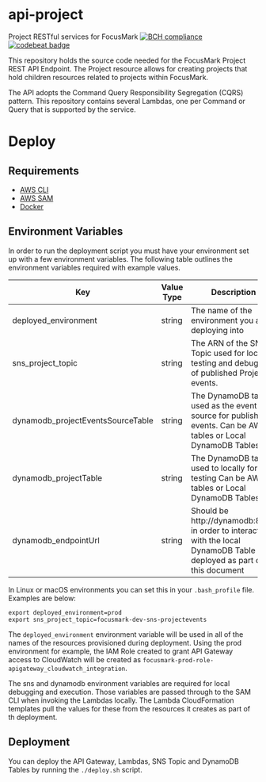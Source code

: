 # api-project
Project RESTful services for FocusMark
[![BCH compliance](https://bettercodehub.com/edge/badge/FocusMark/api-project?branch=development)](https://bettercodehub.com/)
[![codebeat badge](https://codebeat.co/badges/b0cf6e04-ecfd-4e8a-b86a-6a4341a6460b)](https://codebeat.co/projects/github-com-focusmark-api-account-development)

This repository holds the source code needed for the FocusMark Project REST API Endpoint. The Project resource allows for creating projects that hold children resources related to projects within FocusMark.

The API adopts the Command Query Responsibility Segregation (CQRS) pattern. This repository contains several Lambdas, one per Command or Query that is supported by the service.

# Deploy

## Requirements

- [AWS CLI](https://docs.aws.amazon.com/cli/latest/userguide/install-cliv1.html)
- [AWS SAM](https://aws.amazon.com/serverless/sam/)
- [Docker](https://docker/com)

## Environment Variables
In order to run the deployment script you must have your environment set up with a few environment variables. The following table outlines the environment variables required with example values.

| Key                               | Value Type | Description                                                                                                         | Examples                              |
|-----------------------------------|------------|---------------------------------------------------------------------------------------------------------------------|---------------------------------------|
| deployed_environment              | string     | The name of the environment you are deploying into | dev or prod                                                    | prod                                  |
| sns_project_topic                 | string     | The ARN of the SNS Topic used for local testing and debugging of published Project events.                          | focusmark-dev-sns-projectevents       |
| dynamodb_projectEventsSourceTable | string     | The DynamoDB table used as the event source for published events. Can be AWS tables or Local DynamoDB Tables.       | focusmark-test-dynamodb-projectevents |
| dynamodb_projectTable             | string     | The DynamoDB table used to locally for testing Can be AWS tables or Local DynamoDB Tables.                          | focusmark-dev-dynamodb-projects       |
| dynamodb_endpointUrl              | string     | Should be http://dynamodb:8000 in order to interact with the local DynamoDB Table deployed as part of this document | http://dynamodb:8000                  |

In Linux or macOS environments you can set this in your `.bash_profile` file. Examples are below:

```
export deployed_environment=prod
export sns_project_topic=focusmark-dev-sns-projectevents
```

The `deployed_environment` environment variable will be used in all of the names of the resources provisioned during deployment. Using the prod environment for example, the IAM Role created to grant API Gateway access to CloudWatch will be created as `focusmark-prod-role-apigateway_cloudwatch_integration`.

The sns and dynamodb environment variables are required for local debugging and execution. Those variables are passed through to the SAM CLI when invoking the Lambdas locally. The Lambda CloudFormation templates pull the values for these from the resources it creates as part of th deployment.

## Deployment

You can deploy the API Gateway, Lambdas, SNS Topic and DynamoDB Tables by running the `./deploy.sh` script.